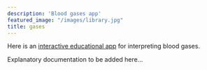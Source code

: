 ```yaml
---
description: 'Blood gases app'
featured_image: "/images/library.jpg"
title: gases
---
```


Here is an [interactive educational app](https://kidneyfish.shinyapps.io/davenport_plot/) for interpreting blood gases.  

Explanatory documentation to be added here...

